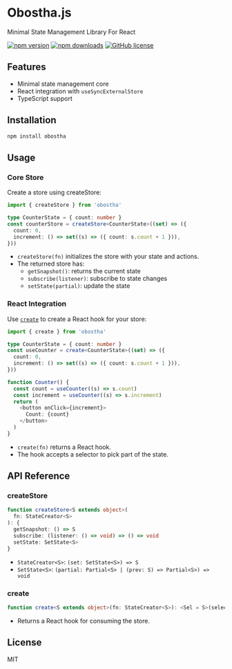 # Obostha.js

Minimal State Management Library For React

[![npm version](https://img.shields.io/npm/v/obostha.svg)](https://www.npmjs.com/package/obostha)
[![npm downloads](https://img.shields.io/npm/dm/obostha.svg)](https://www.npmjs.com/package/obostha)
[![GitHub license](https://img.shields.io/github/license/yeasin2002/obostha.js.svg)](https://github.com/yeasin2002/obostha/blob/main/LICENSE)

## Features

- Minimal state management core
- React integration with `useSyncExternalStore`
- TypeScript support

## Installation

```sh
npm install obostha
```

## Usage

### Core Store

Create a store using createStore:

```typescript
import { createStore } from 'obostha'

type CounterState = { count: number }
const counterStore = createStore<CounterState>((set) => ({
  count: 0,
  increment: () => set((s) => ({ count: s.count + 1 })),
}))
```

- `createStore(fn)` initializes the store with your state and actions.
- The returned store has:
  - `getSnapshot()`: returns the current state
  - `subscribe(listener)`: subscribe to state changes
  - `setState(partial)`: update the state

### React Integration

Use [`create`](src/react/use-store.ts) to create a React hook for your store:

```typescript
import { create } from 'obostha'

type CounterState = { count: number }
const useCounter = create<CounterState>((set) => ({
  count: 0,
  increment: () => set((s) => ({ count: s.count + 1 })),
}))

function Counter() {
  const count = useCounter((s) => s.count)
  const increment = useCounter((s) => s.increment)
  return (
    <button onClick={increment}>
      Count: {count}
    </button>
  )
}
```

- `create(fn)` returns a React hook.
- The hook accepts a selector to pick part of the state.

## API Reference

### createStore

```typescript
function createStore<S extends object>(
  fn: StateCreator<S>
): {
  getSnapshot: () => S
  subscribe: (listener: () => void) => () => void
  setState: SetState<S>
}
```

- `StateCreator<S>`: `(set: SetState<S>) => S`
- `SetState<S>`: `(partial: Partial<S> | (prev: S) => Partial<S>) => void`

### create

```typescript
function create<S extends object>(fn: StateCreator<S>): <Sel = S>(selector?: (s: S) => Sel) => Sel
```

- Returns a React hook for consuming the store.

## License

MIT
